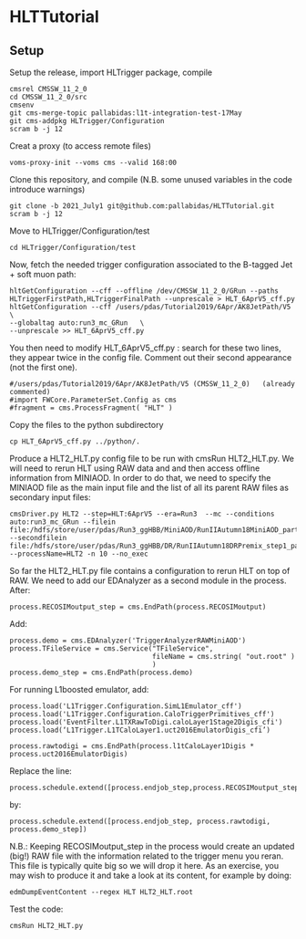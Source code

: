 # HLTTutorial

## Setup
Setup the release, import HLTrigger package, compile
```
cmsrel CMSSW_11_2_0
cd CMSSW_11_2_0/src
cmsenv
git cms-merge-topic pallabidas:l1t-integration-test-17May
git cms-addpkg HLTrigger/Configuration
scram b -j 12
```
Creat a proxy (to access remote files) 

```
voms-proxy-init --voms cms --valid 168:00 
```

Clone this repository, and compile (N.B. some unused variables in the code introduce warnings)

```
git clone -b 2021_July1 git@github.com:pallabidas/HLTTutorial.git
scram b -j 12
```
Move to HLTrigger/Configuration/test

```
cd HLTrigger/Configuration/test
```

Now, fetch the needed trigger configuration associated to the B-tagged Jet + soft muon path: 

```
hltGetConfiguration --cff --offline /dev/CMSSW_11_2_0/GRun --paths HLTriggerFirstPath,HLTriggerFinalPath --unprescale > HLT_6AprV5_cff.py
hltGetConfiguration --cff /users/pdas/Tutorial2019/6Apr/AK8JetPath/V5 \
--globaltag auto:run3_mc_GRun   \
--unprescale >> HLT_6AprV5_cff.py
```
 You then need to modify HLT_6AprV5_cff.py : search for these two lines, they appear twice in the config file. Comment out their second appearance (not the first one). 
 ```
#/users/pdas/Tutorial2019/6Apr/AK8JetPath/V5 (CMSSW_11_2_0)   (already commented)                                                                                                                                       
#import FWCore.ParameterSet.Config as cms                                                                                                                                                                   
#fragment = cms.ProcessFragment( "HLT" )  
 ```
  
Copy the files to the python subdirectory
```
cp HLT_6AprV5_cff.py ../python/.
```

 Produce a HLT2_HLT.py config file to be run with cmsRun HLT2_HLT.py. We will need to rerun HLT using RAW data and and then access offline information from MINIAOD. In order to do that, we need to specify the MINIAOD file as the main input file and the list of all its parent RAW files as secondary input files: 
```
cmsDriver.py HLT2 --step=HLT:6AprV5 --era=Run3  --mc --conditions auto:run3_mc_GRun --filein file:/hdfs/store/user/pdas/Run3_ggHBB/MiniAOD/RunIIAutumn18MiniAOD_part0_75764563_75769863.root  --secondfilein file:/hdfs/store/user/pdas/Run3_ggHBB/DR/RunIIAutumn18DRPremix_step1_part0_75764563_75769863.root  --processName=HLT2 -n 10 --no_exec
```


So far the HLT2_HLT.py file contains a configuration to rerun HLT on top of RAW. 
We need to add our EDAnalyzer as a second module in the process. After: 
```
process.RECOSIMoutput_step = cms.EndPath(process.RECOSIMoutput)
```
Add: 
```
process.demo = cms.EDAnalyzer('TriggerAnalyzerRAWMiniAOD')
process.TFileService = cms.Service("TFileService",
                                   fileName = cms.string( "out.root" )
                                   )
process.demo_step = cms.EndPath(process.demo)
```
For running L1boosted emulator, add:
```
process.load('L1Trigger.Configuration.SimL1Emulator_cff')
process.load('L1Trigger.Configuration.CaloTriggerPrimitives_cff')
process.load('EventFilter.L1TXRawToDigi.caloLayer1Stage2Digis_cfi')
process.load(‘L1Trigger.L1TCaloLayer1.uct2016EmulatorDigis_cfi’)

process.rawtodigi = cms.EndPath(process.l1tCaloLayer1Digis * process.uct2016EmulatorDigis)
```
Replace the line:
```
process.schedule.extend([process.endjob_step,process.RECOSIMoutput_step])
```
by:
```
process.schedule.extend([process.endjob_step, process.rawtodigi, process.demo_step])
```
N.B.: Keeping RECOSIMoutput_step in the process would create an updated (big!) RAW file 
with the information related to the trigger menu you reran. 
This file is typically quite big so we will drop it here. As an exercise, you may wish to produce 
it and take a look at its content, for example by doing: 
```
edmDumpEventContent --regex HLT HLT2_HLT.root
```
Test the code: 
```
cmsRun HLT2_HLT.py 
```
